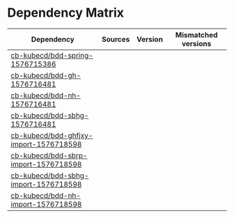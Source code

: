 # Dependency Matrix

Dependency | Sources | Version | Mismatched versions
---------- | ------- | ------- | -------------------
[cb-kubecd/bdd-spring-1576715386](https://github.com/cb-kubecd/bdd-spring-1576715386.git) |  | []() | 
[cb-kubecd/bdd-gh-1576716481](https://github.com/cb-kubecd/bdd-gh-1576716481.git) |  | []() | 
[cb-kubecd/bdd-nh-1576716481](https://github.com/cb-kubecd/bdd-nh-1576716481.git) |  | []() | 
[cb-kubecd/bdd-sbhg-1576716481](https://github.com/cb-kubecd/bdd-sbhg-1576716481.git) |  | []() | 
[cb-kubecd/bdd-ghfjxy-import-1576718598](https://github.com/cb-kubecd/bdd-ghfjxy-import-1576718598.git) |  | []() | 
[cb-kubecd/bdd-sbrp-import-1576718598](https://github.com/cb-kubecd/bdd-sbrp-import-1576718598.git) |  | []() | 
[cb-kubecd/bdd-sbhg-import-1576718598](https://github.com/cb-kubecd/bdd-sbhg-import-1576718598.git) |  | []() | 
[cb-kubecd/bdd-nh-import-1576718598](https://github.com/cb-kubecd/bdd-nh-import-1576718598.git) |  | []() | 
